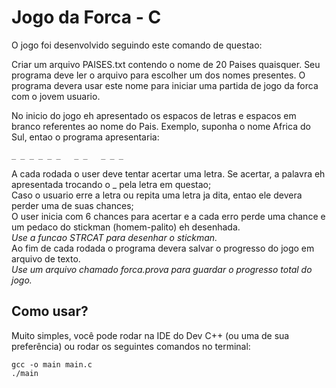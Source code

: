# Jogo da Forca - C

O jogo foi desenvolvido seguindo este comando de questao:

  Criar um arquivo PAISES.txt contendo o nome de 20 Paises quaisquer. Seu programa deve ler o arquivo para escolher um dos nomes presentes. O programa devera usar este nome para iniciar uma partida de jogo da forca com o jovem usuario. 
 
  No inicio do jogo eh apresentado os espacos de letras e espacos em branco referentes ao nome do Pais. Exemplo, suponha o nome Africa do Sul, entao o programa apresentaria:

	_ _ _ _ _ _   _ _   _ _ _

  A cada rodada o user deve tentar acertar uma letra. Se acertar, a palavra eh apresentada trocando o _ pela letra em questao;  
  Caso o usuario erre a letra ou repita uma letra ja dita, entao ele devera perder uma de suas chances;  
  O user inicia com 6 chances para acertar e a cada erro perde uma chance e um pedaco do stickman (homem-palito) eh desenhada.   
  *Use a funcao STRCAT para desenhar o stickman.*  
  Ao fim de cada rodada o programa devera salvar o progresso do jogo em arquivo de texto.  
  *Use um arquivo chamado forca.prova para guardar o progresso total do jogo.*  

## Como usar?
Muito simples, você pode rodar na IDE do Dev C++ (ou uma de sua preferência) ou rodar os seguintes comandos no terminal:
```
gcc -o main main.c
./main
```
